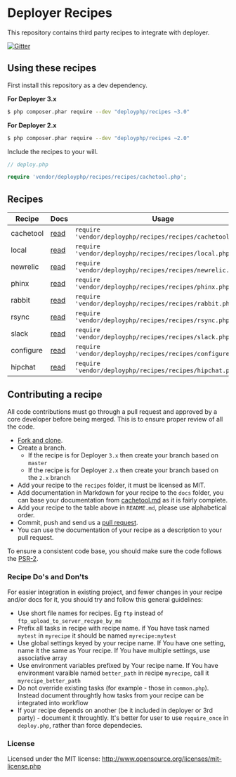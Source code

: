 # Deployer Recipes

This repository contains third party recipes to integrate with deployer.

[![Gitter](https://badges.gitter.im/Join%20Chat.svg)](https://gitter.im/deployphp/deployer?utm_source=badge&utm_medium=badge&utm_campaign=pr-badge)

## Using these recipes

First install this repository as a dev dependency.

**For Deployer 3.x**

```sh
$ php composer.phar require --dev "deployphp/recipes ~3.0"
```

**For Deployer 2.x**

```sh
$ php composer.phar require --dev "deployphp/recipes ~2.0"
```

Include the recipes to your will.

```php
// deploy.php

require 'vendor/deployphp/recipes/recipes/cachetool.php';
```

## Recipes

| Recipe    | Docs                      | Usage
| ------    | ----                      | -----
| cachetool | [read](docs/cachetool.md) | `require 'vendor/deployphp/recipes/recipes/cachetool.php';`
| local     | [read](docs/local.md)     | `require 'vendor/deployphp/recipes/recipes/local.php';`
| newrelic  | [read](docs/newrelic.md)  | `require 'vendor/deployphp/recipes/recipes/newrelic.php';`
| phinx     | [read](docs/phinx.md)     | `require 'vendor/deployphp/recipes/recipes/phinx.php'`
| rabbit    | [read](docs/rabbit.md)    | `require 'vendor/deployphp/recipes/recipes/rabbit.php';`
| rsync     | [read](docs/rsync.md)     | `require 'vendor/deployphp/recipes/recipes/rsync.php';`
| slack     | [read](docs/slack.md)     | `require 'vendor/deployphp/recipes/recipes/slack.php';`
| configure | [read](docs/configure.md) | `require 'vendor/deployphp/recipes/recipes/configure.php';`
| hipchat   | [read](docs/hipchat.md)   | `require 'vendor/deployphp/recipes/recipes/hipchat.php';`

## Contributing a recipe

All code contributions must go through a pull request and approved by a core developer before being merged. This is to ensure proper review of all the code.

* [Fork and clone](https://help.github.com/articles/fork-a-repo).
* Create a branch.
  * If the recipe is for Deployer `3.x` then create your branch based on `master`
  * If the recipe is for Deployer `2.x` then create your branch based on the `2.x` branch
* Add your recipe to the `recipes` folder, it must be licensed as MIT.
* Add documentation in Markdown for your recipe to the `docs` folder, you can base your documentation from [cachetool.md](docs/cachetool.md) as it is fairly complete.
* Add your recipe to the table above in `README.md`, please use alphabetical order.
* Commit, push and send us a [pull request](https://help.github.com/articles/using-pull-requests).
* You can use the documentation of your recipe as a description to your pull request.

To ensure a consistent code base, you should make sure the code follows the [PSR-2](https://github.com/php-fig/fig-standards/blob/master/accepted/PSR-2-coding-style-guide.md).

### Recipe Do's and Don'ts

For easier integration in existing project, and fewer changes in your recipe and/or docs for it, you should try and follow this general guidelines:

* Use short file names for recipes.  Eg `ftp` instead of `ftp_upload_to_server_recype_by_me`
* Prefix all tasks in recipe with recipe name. if You have task named `mytest` in `myrecipe` it should be named `myrecipe:mytest`
* Use global settings keyed by your recipe name. If You have one setting, name it the same as Your recipe. If You have multiple settings, use associative array
* Use environment variables prefixed by Your recipe name. If You have environment varaible named `better_path` in recipe `myrecipe`, call it `myrecipe_better_path`
* Do not override existing tasks (for example - those in `common.php`). Instead document throughtly how tasks from your recipe can be integrated into workflow
* If your recipe depends on another (be it included in deployer or 3rd party) - document it throughtly. It's better for user to use `require_once` in `deploy.php`, rather than force dependecies.


### License

Licensed under the MIT license: http://www.opensource.org/licenses/mit-license.php
